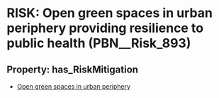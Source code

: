 # RISK: __Open green spaces in urban periphery providing resilience to public health__ (PBN__Risk_893)

## Property: has_RiskMitigation

* [Open green spaces in urban periphery](PBN__RiskMitigation_1232)

